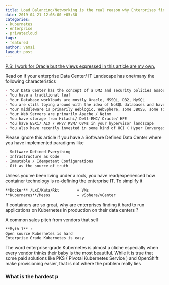 ```yaml
---
title: Load Balancing/Networking is the real reason why Enterprises find Kubernetes/Containers deployments On-Premises hard
date: 2019-04-21 12:08:00 +05:30
categories:
- kubernetes
- enterprise
- privatecloud
tags:
- featured
author: vamsi
layout: post
---
```


<u>P.S: I work for Oracle but the views expressed in this article are my own.</u>

Read on if your enterprise Data Center/ IT Landscape has one/many the following characteristics

```Markdown
- Your Data Center has the concept of a DMZ and security policies associated with it 
- You have a traditional leaf
- Your Database workloads are mostly Oracle, MSSQL, DB2, MySQL
- You are still toying around with the idea of NoSQL databases and have started with MongoDB
- Your middleware is primarily Weblogic, WebSphere, some JBOSS, some Tomcat
- Your Web Servers are primarily Apache / Nginx
- You have storage from Hitachi/ Dell-EMC/ Oracle/ HPE
- You have ESXi/ AIX / AHV/ KVM/ OVMs in your hypervisor landscape
- You also have recently invested in some kind of HCI ( Hyper Converged Infra)
```

Please ignore this article if you have a Software Defined Data Center where you have implemented paradigms like 

```Markdown
- Software Defined Everything
- Infrastructure as Code
- Immutable / Idempotent Configurations
- Git as the source of truth
```

Unless you've been living under a rock, you have read/experienced how container technology is re-defining the enterprise IT.  To simplify it

```markdown
**Docker** /LxC/Kata/Rkt		= VMs
**Kuberneres**/Mesos 			= vSphere/vCenter 
```

If containers are so great, why are enterprises finding it hard to run applications on Kubernetes in production on their data centers ? 

A common sales pitch from vendors that sell  

```markdown
**Myth 1** : 
Open source Kubernetes is hard  
Enterprise Grade Kubernetes is easy
```

The word enterprise-grade Kubernetes is almost a cliche especially when every vendor thinks their baby is the most beautiful. While it is true that some paid solutions like PKS ( Pivotal Kubernetes Service ) and OpenShift make provisioning easier, that is not where the problem really lies

> 

### What is the hardest p



### 

